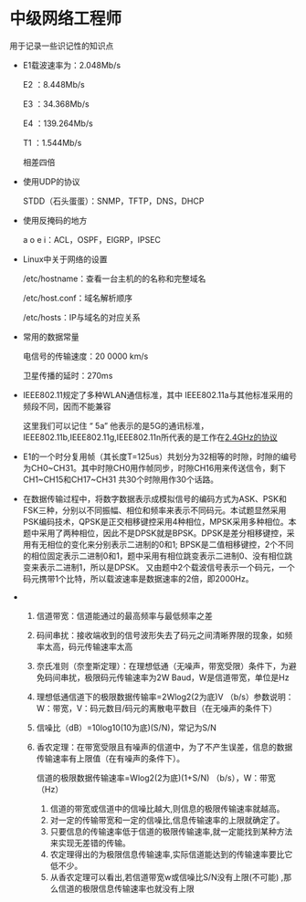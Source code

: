 # 中级网络工程师

用于记录一些识记性的知识点

+ E1载波速率为：2.048Mb/s

  E2			：8.448Mb/s

  E3			：34.368Mb/s

  E4			：139.264Mb/s

  T1			：1.544Mb/s

  相差四倍

+ 使用UDP的协议

  STDD（石头蛋蛋）：SNMP，TFTP，DNS，DHCP

+ 使用反掩码的地方

  a o e i：ACL，OSPF，EIGRP，IPSEC

+ Linux中关于网络的设置

  /etc/hostname：查看一台主机的的名称和完整域名

  /etc/host.conf：域名解析顺序

  /etc/hosts：IP与域名的对应关系

+ 常用的数据常量

  电信号的传输速度：20 0000 km/s

  卫星传播的延时：270ms

+ IEEE802.11规定了多种WLAN通信标准，其中 IEEE802.11a与其他标准采用的频段不同，因而不能兼容

  这里我们可以记住 “ 5a” 他表示的是5G的通讯标准，IEEE802.11b,IEEE802.11g,IEEE802.11n所代表的是工作在[2.4GHz的协议](https://zhidao.baidu.com/question/117449000.html)

+ E1的一个时分复用帧（其长度T=125us）共划分为32相等的时隙，时隙的编号为CH0~CH31。其中时隙CH0用作帧同步，时隙CH16用来传送信令，剩下CH1~CH15和CH17~CH31 共30个时隙用作30个话路。

+ 在数据传输过程中，将数字数据表示成模拟信号的编码方式为ASK、PSK和FSK三种，分别以不同振幅、相位和频率来表示不同码元。本试题显然采用PSK编码技术，QPSK是正交相移键控采用4种相位，MPSK采用多种相位。本题中采用了两种相位，因此不是DPSK就是BPSK。DPSK是差分相移键控，采用有无相位的变化来分别表示二进制的0和1; BPSK是二值相移键控，2个不同的相位固定表示二进制0和1，题中采用有相位跳变表示二进制0、没有相位跳变来表示二进制1，所以是DPSK。
  又由题中2个载波信号表示一个码元，一个码元携带1个比特，所以载波速率是数据速率的2倍，即2000Hz。

+ 1. 信道带宽：信道能通过的最高频率与最低频率之差

  2. 码间串扰：接收端收到的信号波形失去了码元之间清晰界限的现象，如频率太高，码元传输速率太高

  3. 奈氏准则（奈奎斯定理）：在理想低通（无噪声，带宽受限）条件下，为避免码间串扰，极限码元传输速率为2W Baud，W是信道带宽，单位是Hz

  4. 理想低通信道下的极限数据传输率=2Wlog2(2为底)V （b/s）参数说明：W：带宽，V：码元数目/码元的离散电平数目（在无噪声的条件下）

  5. 信噪比（dB）=10log10(10为底)(S/N)，常记为S/N

  6. 香农定理：在带宽受限且有噪声的信道中，为了不产生误差，信息的数据传输速率有上限值（在有噪声的条件下）。

     信道的极限数据传输速率=Wlog2(2为底)(1+S/N) （b/s），W：带宽（Hz）

     1. 信道的带宽或信道中的信噪比越大,则信息的极限传输速率就越高。
     2. 对一定的传输带宽和一定的信噪比,信息传输速率的上限就确定了。
     3. 只要信息的传输速率低于信道的极限传输速率,就一定能找到某种方法来实现无差错的传输。
     4. 农定理得出的为极限信息传输速率,实际信道能达到的传输速率要比它低不少。
     5. 从香农定理可以看出,若信道带宽w或信噪比S/N没有上限(不可能) ,那么信道的极限信息传输速率也就没有上限